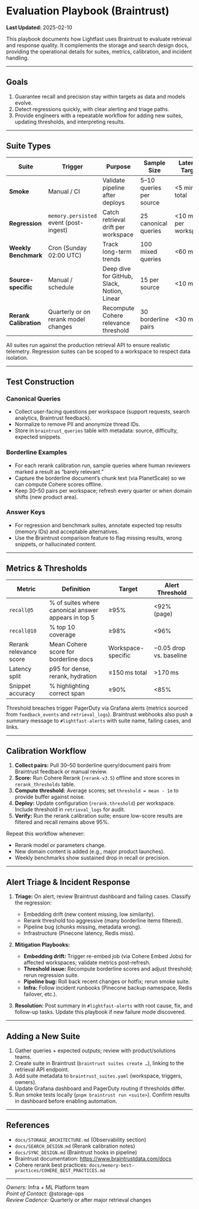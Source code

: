 # Evaluation Playbook (Braintrust)

**Last Updated:** 2025-02-10

This playbook documents how Lightfast uses Braintrust to evaluate retrieval and response quality. It complements the storage and search design docs, providing the operational details for suites, metrics, calibration, and incident handling.

---

## Goals

1. Guarantee recall and precision stay within targets as data and models evolve.
2. Detect regressions quickly, with clear alerting and triage paths.
3. Provide engineers with a repeatable workflow for adding new suites, updating thresholds, and interpreting results.

---

## Suite Types

| Suite | Trigger | Purpose | Sample Size | Latency Target |
|-------|---------|---------|-------------|----------------|
| **Smoke** | Manual / CI | Validate pipeline after deploys | 5–10 queries per source | <5 min total |
| **Regression** | `memory.persisted` event (post-ingest) | Catch retrieval drift per workspace | 25 canonical queries | <10 min per workspace |
| **Weekly Benchmark** | Cron (Sunday 02:00 UTC) | Track long-term trends | 100 mixed queries | <60 min |
| **Source-specific** | Manual / schedule | Deep dive for GitHub, Slack, Notion, Linear | 15 per source | <10 min |
| **Rerank Calibration** | Quarterly or on rerank model changes | Recompute Cohere relevance threshold | 30 borderline pairs | <30 min |

All suites run against the production retrieval API to ensure realistic telemetry. Regression suites can be scoped to a workspace to respect data isolation.

---

## Test Construction

### Canonical Queries
- Collect user-facing questions per workspace (support requests, search analytics, Braintrust feedback).
- Normalize to remove PII and anonymize thread IDs.
- Store in `braintrust_queries` table with metadata: source, difficulty, expected snippets.

### Borderline Examples
- For each rerank calibration run, sample queries where human reviewers marked a result as “barely relevant.”
- Capture the borderline document’s chunk text (via PlanetScale) so we can compute Cohere scores offline.
- Keep 30–50 pairs per workspace; refresh every quarter or when domain shifts (new product area).

### Answer Keys
- For regression and benchmark suites, annotate expected top results (memory IDs) and acceptable alternatives.
- Use the Braintrust comparison feature to flag missing results, wrong snippets, or hallucinated content.

---

## Metrics & Thresholds

| Metric | Definition | Target | Alert Threshold |
|--------|------------|--------|-----------------|
| `recall@5` | % of suites where canonical answer appears in top 5 | ≥95% | <92% (page) |
| `recall@10` | % top 10 coverage | ≥98% | <96% |
| Rerank relevance score | Mean Cohere score for borderline docs | Workspace-specific | −0.05 drop vs. baseline |
| Latency split | p95 for dense, rerank, hydration | ≤150 ms total | >170 ms |
| Snippet accuracy | % highlighting correct span | ≥90% | <85% |

Threshold breaches trigger PagerDuty via Grafana alerts (metrics sourced from `feedback_events` and `retrieval_logs`). Braintrust webhooks also push a summary message to `#lightfast-alerts` with suite name, failing cases, and links.

---

## Calibration Workflow

1. **Collect pairs:** Pull 30–50 borderline query/document pairs from Braintrust feedback or manual review.
2. **Score:** Run Cohere Rerank (`rerank-v3.5`) offline and store scores in `rerank_thresholds` table.
3. **Compute threshold:** Average scores; set `threshold = mean - 1σ` to provide buffer against noise.
4. **Deploy:** Update configuration (`rerank.threshold`) per workspace. Include threshold in `retrieval_logs` for audit.
5. **Verify:** Run the rerank calibration suite; ensure low-score results are filtered and recall remains above 95%.

Repeat this workflow whenever:
- Rerank model or parameters change.
- New domain content is added (e.g., major product launches).
- Weekly benchmarks show sustained drop in recall or precision.

---

## Alert Triage & Incident Response

1. **Triage:** On alert, review Braintrust dashboard and failing cases. Classify the regression:
   - Embedding drift (new content missing, low similarity).
   - Rerank threshold too aggressive (many borderline items filtered).
   - Pipeline bug (chunks missing, metadata wrong).
   - Infrastructure (Pinecone latency, Redis miss).

2. **Mitigation Playbooks:**
   - **Embedding drift:** Trigger re-embed job (via Cohere Embed Jobs) for affected workspaces; validate metrics post-refresh.
   - **Threshold issue:** Recompute borderline scores and adjust threshold; rerun regression suite.
   - **Pipeline bug:** Roll back recent changes or hotfix; rerun smoke suite.
   - **Infra:** Follow incident runbooks (Pinecone backup namespace, Redis failover, etc.).

3. **Resolution:** Post summary in `#lightfast-alerts` with root cause, fix, and follow-up tasks. Update this playbook if new failure mode discovered.

---

## Adding a New Suite

1. Gather queries + expected outputs; review with product/solutions teams.
2. Create suite in Braintrust (`braintrust suites create …`), linking to the retrieval API endpoint.
3. Add suite metadata to `braintrust_suites.yaml` (workspace, triggers, owners).
4. Update Grafana dashboard and PagerDuty routing if thresholds differ.
5. Run smoke tests locally (`pnpm braintrust run <suite>`). Confirm results in dashboard before enabling automation.

---

## References

- `docs/STORAGE_ARCHITECTURE.md` (Observability section)
- `docs/SEARCH_DESIGN.md` (Rerank calibration notes)
- `docs/SYNC_DESIGN.md` (Braintrust hooks in pipeline)
- Braintrust documentation: https://www.braintrustdata.com/docs
- Cohere rerank best practices: `docs/memory-best-practices/COHERE_BEST_PRACTICES.md`

---

_Owners:_ Infra + ML Platform team  
_Point of Contact:_ @storage-ops  
_Review Cadence:_ Quarterly or after major retrieval changes
